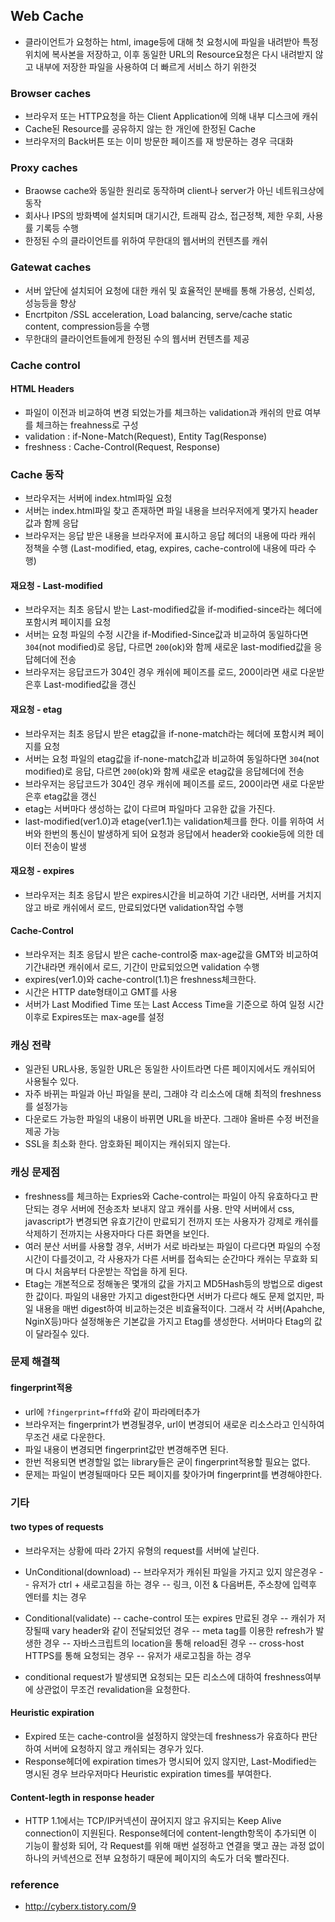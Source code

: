 ## Web Cache
- 클라이언트가 요청하는 html, image등에 대해 첫 요청시에 파일을 내려받아 특정 위치에 복사본을 저장하고, 이후 동일한 URL의 Resource요청은 다시 내려받지 않고 내부에 저장한 파일을 사용하여 더 빠르게 서비스 하기 위한것

### Browser caches
- 브라우저 또는 HTTP요청을 하는 Client Application에 의해 내부 디스크에 캐쉬
- Cache된 Resource를 공유하지 않는 한 개인에 한정된 Cache
- 브라우저의 Back버튼 또는 이미 방문한 페이즈를 재 방문하는 경우 극대화

### Proxy caches
- Braowse cache와 동일한 원리로 동작하며 client나 server가 아닌 네트워크상에 동작
- 회사나 IPS의 방화벽에 설치되며 대기시간, 트래픽 감소, 접근정책, 제한 우회, 사용률 기록등 수행
- 한정된 수의 클라이언트를 위하여 무한대의 웹서버의 컨텐츠를 캐쉬

### Gatewat caches
- 서버 앞단에 설치되어 요청에 대한 캐쉬 및 효율적인 분배를 통해 가용성, 신뢰성, 성능등을 향상
- Encrtpiton /SSL acceleration, Load balancing, serve/cache static content, compression등을 수행
- 무한대의 클라이언트들에게 한정된 수의 웹서버 컨텐츠를 제공

### Cache control
#### HTML Headers
- 파일이 이전과 비교하여 변경 되었는가를 체크하는 validation과 캐쉬의 만료 여부를 체크하는 freahness로 구성
- validation : if-None-Match(Request), Entity Tag(Response)
- freshness : Cache-Control(Request, Response)

### Cache 동작
- 브라우저는 서버에 index.html파일 요청
- 서버는 index.html파일 찾고 존재하면 파일 내용을 브러우저에게 몇가지 header값과 함께 응답
- 브라우저는 응답 받은 내용을 브라우저에 표시하고 응답 헤더의 내용에 따라 캐쉬 정책을 수행 (Last-modified, etag, expires, cache-control에 내용에 따라 수행)

#### 재요청 - Last-modified
- 브라우저는 최초 응답시 받는 Last-modified값을 if-modified-since라는 헤더에 포함시켜 페이지를 요청
- 서버는 요청 파일의 수정 시간을 if-Modified-Since값과 비교하여 동일하다면 `304`(not modified)로 응답, 다르면 `200`(ok)와 함께 새로운 last-modified값을 응답헤더에 전송
- 브라우저는 응답코드가 304인 경우 캐쉬에 페이즈를 로드, 200이라면 새로 다운받은후 Last-modified값을 갱신

#### 재요청 - etag
- 브라우저는 최초 응답시 받은 etag값을 if-none-match라는 헤더에 포함시켜 페이지를 요청
- 서버는 요청 파일의 etag값을 if-none-match값과 비교하여 동일하다면 `304`(not modified)로 응답, 다르면 `200`(ok)와 함께 새로운 etag값을 응답헤더에 전송
- 브라우저는 응답코드가 304인 경우 캐쉬에 페이즈를 로드, 200이라면 새로 다운받은후 etag값을 갱신
- etag는 서버마다 생성하는 값이 다르며 파일마다 고유한 값을 가진다.
- last-modified(ver1.0)과 etage(ver1.1)는 validation체크를 한다. 이를 위하여 서버와 한번의 통신이 발생하게 되어 요청과 응답에서 header와 cookie등에 의한 데이터 전송이 발생

#### 재요청 - expires
- 브라우저는 최초 응답시 받은 expires시간을 비교하여 기간 내라면, 서버를 거치지 않고 바로 캐쉬에서 로드, 만료되었다면 validation작업 수행

#### Cache-Control
- 브라우저는 최초 응답시 받은 cache-control중 max-age값을 GMT와 비교하여 기간내라면 캐쉬에서 로드, 기간이 만료되었으면 validation 수행
- expires(ver1.0)와 cache-control(1.1)은 freshness체크한다.
- 시간은 HTTP date형태이고 GMT를 사용
- 서버가 Last Modified Time 또는 Last Access Time을 기준으로 하여 일정 시간 이후로 Expires또는 max-age를 설정

### 캐싱 전략
- 일관된 URL사용, 동일한 URL은 동일한 사이트라면 다른 페이지에서도 캐쉬되어 사용될수 있다.
- 자주 바뀌는 파일과 아닌 파일을 분리, 그래야 각 리소스에 대해 최적의 freshness를 설정가능
- 다운로드 가능한 파일의 내용이 바뀌면 URL을 바꾼다. 그래야 올바른 수정 버전을 제공 가능
- SSL을 최소화 한다. 암호화된 페이지는 캐쉬되지 않는다.

### 캐싱 문제점
- freshness를 체크하는 Expries와 Cache-control는 파일이 아직 유효하다고 판단되는 경우 서버에 전송조차 보내지 않고 캐쉬를 사용. 만약 서버에서 css, javascript가 변경되면 유효기간이 만료되기 전까지 또는 사용자가 강제로 캐쉬를 삭제하기 전까지는 사용자마다 다른 화면을 보인다.
- 여러 분산 서버를 사용할 경우, 서버가 서로 바라보는 파일이 다르다면 파일의 수정시간이 다를것이고, 각 사용자가 다른 서버를 접속되는 순간마다 캐쉬는 무효화 되며 다시 처음부터 다운받는 작업을 하게 된다.
- Etag는 개본적으로 정해놓은 몇개의 값을 가지고 MD5Hash등의 방법으로 digest한 값이다. 파일의 내용만 가지고 digest한다면 서버가 다르다 해도 문제 없지만, 파일 내용을 매번 digest하여 비교하는것은 비효율적이다. 그래서 각 서버(Apahche, NginX등)마다 설정해놓은 기본값을 가지고 Etag를 생성한다. 서버마다 Etag의 값이 달라질수 있다.

### 문제 해결책
#### fingerprint적용
- url에 `?fingerprint=fffd`와 같이 파라메터추가
- 브라우저는 fingerprint가 변경될경우, url이 변경되어 새로운 리소스라고 인식하여 무조건 새로 다운한다.
- 파일 내용이 변경되면 fingerprint값만 변경해주면 된다.
- 한번 적용되면 변경할일 없는 library들은 굳이 fingerprint적용할 필요는 없다.
- 문제는 파일이 변경될때마다 모든 페이지를 찾아가며 fingerprint를 변경해야한다.

### 기타
#### two types of requests
- 브라우저는 상황에 따라 2가지 유형의 request를 서버에 날린다.
- UnConditional(download)
-- 브라우저가 캐쉬된 파일을 가지고 있지 않은경우
-- 유저가 ctrl + 새로고침을 하는 경우
-- 링크, 이전 & 다음버튼, 주소창에 입력후 엔터를 치는 경우

- Conditional(validate)
-- cache-control 또는 expires 만료된 경우
-- 캐쉬가 저장될때 vary header와 같이 전달되었던 경우
-- meta tag를 이용한 refresh가 발생한 경우
-- 자바스크립트의 location을 통해 reload된 경우
-- cross-host HTTPS를 통해 요청되는 경우
-- 유저가 새로고침을 하는 경우

- conditional request가 발생되면 요청되는 모든 리소스에 대하여 freshness여부에 상관없이 무조건 revalidation을 요청한다.

#### Heuristic expiration
- Expired 또는 cache-control을 설정하지 않앗는데 freshness가 유효하다 판단하여 서버에 요청하지 않고 캐쉬되는 경우가 있다.
- Response헤더에 expiration times가 명시되어 있지 않지만, Last-Modified는 명시된 경우 브라우저마다 Heuristic expiration times를 부여한다.

#### Content-legth in response header
- HTTP 1.1에서는 TCP/IP커넥션이 끊어지지 않고 유지되는 Keep Alive connection이 지원된다. Response헤더에 content-length항목이 추가되면 이 기능이 활성화 되어, 각 Request를 위해 매번 설정하고 연결을 맺고 끊는 과정 없이 하나의 커넥션으로 전부 요청하기 때문에 페이지의 속도가 더욱 빨라진다.

### reference
- http://cyberx.tistory.com/9
